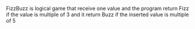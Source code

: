 FizzBuzz is logical game that receive one value and the program return Fizz if the value is multiple of 3 and it return Buzz if the inserted value is multiple of 5
